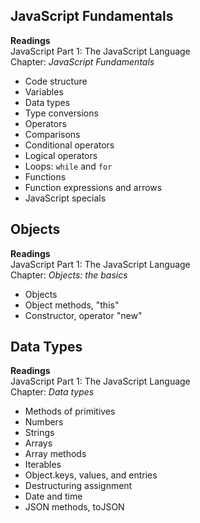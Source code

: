 ## JavaScript Fundamentals

**Readings**  
JavaScript Part 1: The JavaScript Language  
Chapter: *JavaScript Fundamentals*
- Code structure
- Variables
- Data types
- Type conversions
- Operators
- Comparisons
- Conditional operators
- Logical operators
- Loops: `while` and `for`
- Functions
- Function expressions and arrows
- JavaScript specials
  
  
## Objects

**Readings**  
JavaScript Part 1: The JavaScript Language  
Chapter: *Objects: the basics*
- Objects
- Object methods, "this"
- Constructor, operator "new"
  
  
## Data Types

**Readings**  
JavaScript Part 1: The JavaScript Language  
Chapter: *Data types*
- Methods of primitives
- Numbers
- Strings
- Arrays
- Array methods
- Iterables
- Object.keys, values, and entries
- Destructuring assignment
- Date and time
- JSON methods, toJSON
